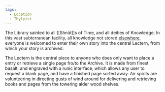 ```yaml
---
tags:
  - Location
  - Thylyist
---
```

The Library sainted to all [[Shnūt]]s of Time, and all deities of Knowledge. 
In this vast subterranean facility, all knowledge not stored [elsewhere](Elemental%20Libraries), everyone is welcomed to enter their own story into the central Lectern, from which your story is archived.

The Lectern is the central piece to anyone who does only want to place a entry or retrieve a single page fro/to the Archive. It is made from finest basalt, and engraved with a runic interface, which allows any user to request a blank page, and have a finished page sorted away.
Air spirits are volunteering in directing gusts of wind around for delivering and retrieving books and pages from the towering alder wood shelves. 
